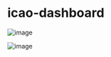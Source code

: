 # icao-dashboard

![image](https://github.com/Musaefendic/icao-dashboard/assets/13497379/fe73cd21-c849-41f3-a177-fc0e9f6eba3e)

![image](https://github.com/Musaefendic/icao-dashboard/assets/13497379/3cc3fe1a-f28c-46e7-92b7-5ba42501ce81)

